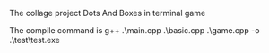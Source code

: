 The collage project
Dots And Boxes in terminal game

The compile command is 
    g++ .\main.cpp .\basic.cpp .\game.cpp -o .\test\test.exe
